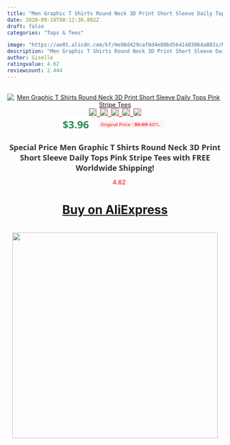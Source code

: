 ```yaml
---
title: "Men Graphic T Shirts Round Neck 3D Print Short Sleeve Daily Tops Pink Stripe Tees"
date: 2020-09-18T08:12:36.892Z
draft: false
categories: "Tops & Tees"

image: "https://ae01.alicdn.com/kf/He98d429caf8d4e80bd5641403064a802s/Men-Graphic-T-Shirts-Round-Neck-3D-Print-Short-Sleeve-Daily-Tops-Pink-Stripe-Tees.jpg"
description: "Men Graphic T Shirts Round Neck 3D Print Short Sleeve Daily Tops Pink Stripe Tees"
author: Giselle
ratingvalue: 4.62
reviewcount: 2.444
---
```

<br>
<div style="text-align: center;">
<a href="https://s.click.aliexpress.com/e/_AfCgjL" target="_blank" rel="nofollow noopener noreferrer"><img alt="Men Graphic T Shirts Round Neck 3D Print Short Sleeve Daily Tops Pink Stripe Tees" class="magnifier-image" src="https://ae01.alicdn.com/kf/He98d429caf8d4e80bd5641403064a802s/Men-Graphic-T-Shirts-Round-Neck-3D-Print-Short-Sleeve-Daily-Tops-Pink-Stripe-Tees.jpg_640x640.jpg">
<br>
<img style="border:1px solid salmon" src="https://ae01.alicdn.com/kf/He98d429caf8d4e80bd5641403064a802s/Men-Graphic-T-Shirts-Round-Neck-3D-Print-Short-Sleeve-Daily-Tops-Pink-Stripe-Tees.jpg_120x120.jpg">&nbsp;&nbsp;<img style="border:1px solid salmon" src="https://ae01.alicdn.com/kf/H2174db1fbe5e4076aaefd715fc943e22B/Men-Graphic-T-Shirts-Round-Neck-3D-Print-Short-Sleeve-Daily-Tops-Pink-Stripe-Tees.jpg_120x120.jpg">&nbsp;&nbsp;<img style="border:1px solid salmon" src="_120x120.jpg">&nbsp;&nbsp;<img style="border:1px solid salmon" src="_120x120.jpg">&nbsp;&nbsp;<img style="border:1px solid salmon" src="_120x120.jpg"></a></div><br0>
<div style="text-align: center;"><span style="background-color: white; border: 0px; box-sizing: border-box; color: seagreen; display: inline-block; font-family: &quot;open sans&quot; , &quot;arial&quot; , &quot;helvetica&quot; , sans-serif , &quot;heiti&quot;; font-size: 24px; font-stretch: inherit; font-weight: 700; line-height: inherit; margin: 0px 10px 0px 0px; padding: 0px; vertical-align: middle;">$3.96 </span>
<span style="background: rgb(255 , 241 , 241); border-radius: 3px; border: 0px; box-sizing: border-box; color: #ff4747; display: inline-block; font-family: inherit; font-size: 12px; font-stretch: inherit; font-style: inherit; font-variant: inherit; font-weight: 600; line-height: inherit; margin: 0px; padding: 2px 5px; transform: scale(0.9); vertical-align: middle;">Original Price : <b style="text-decoration: line-through;">$6.60 </b> 40%&nbsp;&nbsp;</span></div>
<h1 style="color: #333333; display: inline-block; font-family: &quot;open sans&quot; , &quot;arial&quot; , &quot;helvetica&quot; , sans-serif , &quot;heiti&quot;; font-size: 18px; font-stretch: inherit; font-weight: 700; text-align: center;">Special Price Men Graphic T Shirts Round Neck 3D Print Short Sleeve Daily Tops Pink Stripe Tees with FREE Worldwide Shipping!</h1>
<div style="color: #ff4747; text-align: center;">
<img src="https://4.bp.blogspot.com/-M0ZcTcb-5uY/XleCXlxnR4I/AAAAAAAAAEc/OrjgMkXV1oMQFaCRZj5HQwOCBcu3w1FegCPcBGAYYCw/s1600/star.png" style="height: 15px;">&nbsp;<b>4.62</b></div>
<div class="button_cont" align="center"><a class="buynow_a" href="https://s.click.aliexpress.com/e/_AfCgjL" target="_blank" rel="nofollow noopener noreferrer"><H1>Buy on AliExpress</H1></a></div><br>
<div class="separator" style="clear: both; text-align: center;">
<img src="https://lh3.googleusercontent.com/-pTy5HemUv9M/XlePHvY0dAI/AAAAAAAAAE4/0nX5iRUoIWY8eMW9Dpxeirr157OZliDIgCLcBGAsYHQ/s1600/badge.gif" width="480">
</div>
